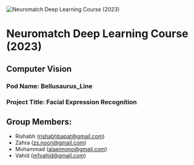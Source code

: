 ![Neuromatch Deep Learning Course (2023)](https://portal.neuromatchacademy.org/favicon.ico "Neuromatch Deep Learning Course (2023)")

# Neuromatch Deep Learning Course (2023)

## Computer Vision

### Pod Name: Bellusaurus_Line
### Project Title: Facial Expression Recognition


## Group Members:
- Rishabh (rishabhbapat@gmail.com)
- Zahra (zs.noori@gmail.com)
- Mohammad (alaeimono@gmail.com)
- Vahid (m1vahid@gmail.com)

